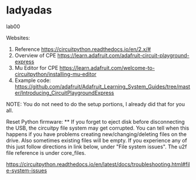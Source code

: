 # ladyadas
lab00

Websites:
1. Reference https://circuitpython.readthedocs.io/en/2.x/#
2. Overview of CPE https://learn.adafruit.com/adafruit-circuit-playground-express
3. Mu Editor for CPE https://learn.adafruit.com/welcome-to-circuitpython/installing-mu-editor
4. Example code: https://github.com/adafruit/Adafruit_Learning_System_Guides/tree/master/Introducing_CircuitPlaygroundExpress
  
  NOTE: You do not need to do the setup portions, I already did that for you all.

Reset Python firmware: ** If you forget to eject disk before disconnecting the USB, the circuitpy file system may get corrupted. You can tell when this happens if you have problems creating new/changing/deleting files on the drive. Also sometimes existing files will be empty. If you experience any of this just follow directions in link below, under "File system issues". The u2f file reference is under core_files.

https://circuitpython.readthedocs.io/en/latest/docs/troubleshooting.html#file-system-issues
